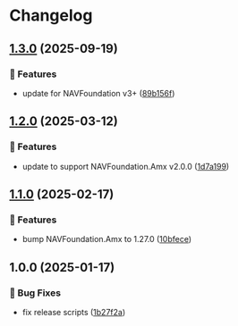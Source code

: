 # Changelog

## [1.3.0](https://github.com/Norgate-AV/NAVDatabase.Amx.GenericDocCamUI/compare/v1.2.0...v1.3.0) (2025-09-19)

### 🌟 Features

- update for NAVFoundation v3+ ([89b156f](https://github.com/Norgate-AV/NAVDatabase.Amx.GenericDocCamUI/commit/89b156f5a900c20b3a1b44da91494bd3c64ff169))

## [1.2.0](https://github.com/Norgate-AV/NAVDatabase.Amx.GenericDocCamUI/compare/v1.1.0...v1.2.0) (2025-03-12)

### 🌟 Features

- update to support NAVFoundation.Amx v2.0.0 ([1d7a199](https://github.com/Norgate-AV/NAVDatabase.Amx.GenericDocCamUI/commit/1d7a19992a3777aec4a72cbe0a01217dc39b9617))

## [1.1.0](https://github.com/Norgate-AV/NAVDatabase.Amx.GenericDocCamUI/compare/v1.0.0...v1.1.0) (2025-02-17)

### 🌟 Features

- bump NAVFoundation.Amx to 1.27.0 ([10bfece](https://github.com/Norgate-AV/NAVDatabase.Amx.GenericDocCamUI/commit/10bfece80654e4ef6fcf5c138d41665037c57821))

## 1.0.0 (2025-01-17)

### 🐛 Bug Fixes

- fix release scripts ([1b27f2a](https://github.com/Norgate-AV/NAVDatabase.Amx.GenericDocCamUI/commit/1b27f2aa87dda362c1e27488d6c18304c3623a7e))
